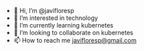 - 👋 Hi, I’m @javifloresp
- 👀 I’m interested in technology
- 🌱 I’m currently learning kubernetes
- 💞️ I’m looking to collaborate on kubernetes
- 📫 How to reach me javifloresp@gmail.com

<!---
javifloresp/javifloresp is a ✨ special ✨ repository because its `README.md` (this file) appears on your GitHub profile.
You can click the Preview link to take a look at your changes.
--->
